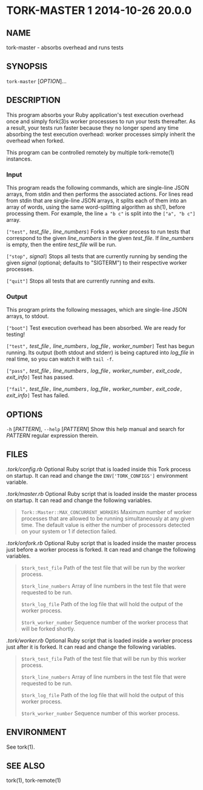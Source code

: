# TORK-MASTER 1 2014-10-26 20.0.0

## NAME

tork-master - absorbs overhead and runs tests

## SYNOPSIS

`tork-master` [*OPTION*]...

## DESCRIPTION

This program absorbs your Ruby application's test execution overhead once and
simply fork(3)s worker processses to run your tests thereafter.  As a result,
your tests run faster because they no longer spend any time absorbing the test
execution overhead: worker processes simply inherit the overhead when forked.

This program can be controlled remotely by multiple tork-remote(1) instances.

### Input

This program reads the following commands, which are single-line JSON arrays,
from stdin and then performs the associated actions.  For lines read from
stdin that are single-line JSON arrays, it splits each of them into an array
of words, using the same word-splitting algorithm as sh(1), before processing
them.  For example, the line `a "b c"` is split into the `["a", "b c"]` array.

`["test",` *test_file*`,` *line_numbers*`]`
  Forks a worker process to run tests that correspond to the given
  *line_numbers* in the given *test_file*.  If *line_numbers* is empty, then
  the entire *test_file* will be run.

`["stop",` *signal*`]`
  Stops all tests that are currently running by sending the given *signal*
  (optional; defaults to "SIGTERM") to their respective worker processes.

`["quit"]`
  Stops all tests that are currently running and exits.

### Output

This program prints the following messages, which are single-line JSON arrays,
to stdout.

`["boot"]`
  Test execution overhead has been absorbed.  We are ready for testing!

`["test",` *test_file*`,` *line_numbers*`,` *log_file*`,` *worker_number*`]`
  Test has begun running.  Its output (both stdout and stderr) is being
  captured into *log_file* in real time, so you can watch it with `tail -f`.

`["pass",` *test_file*`,` *line_numbers*`,` *log_file*`,` *worker_number*`,` *exit_code*`,` *exit_info*`]`
  Test has passed.

`["fail",` *test_file*`,` *line_numbers*`,` *log_file*`,` *worker_number*`,` *exit_code*`,` *exit_info*`]`
  Test has failed.

## OPTIONS

`-h` [*PATTERN*], `--help` [*PATTERN*]
  Show this help manual and search for *PATTERN* regular expression therein.

## FILES

*.tork/config.rb*
  Optional Ruby script that is loaded inside this Tork process on startup.
  It can read and change the `ENV['TORK_CONFIGS']` environment variable.

*.tork/master.rb*
  Optional Ruby script that is loaded inside the master process on startup.
  It can read and change the following variables.

  > `Tork::Master::MAX_CONCURRENT_WORKERS`
  >   Maximum number of worker processes that are allowed to be running
  >   simultaneously at any given time.  The default value is either the
  >   number of processors detected on your system or 1 if detection failed.

*.tork/onfork.rb*
  Optional Ruby script that is loaded inside the master process just before a
  worker process is forked.  It can read and change the following variables.

  > `$tork_test_file`
  >   Path of the test file that will be run by the worker process.
  >
  > `$tork_line_numbers`
  >   Array of line numbers in the test file that were requested to be run.
  >
  > `$tork_log_file`
  >   Path of the log file that will hold the output of the worker process.
  >
  > `$tork_worker_number`
  >   Sequence number of the worker process that will be forked shortly.

*.tork/worker.rb*
  Optional Ruby script that is loaded inside a worker process just after
  it is forked.  It can read and change the following variables.

  > `$tork_test_file`
  >   Path of the test file that will be run by this worker process.
  >
  > `$tork_line_numbers`
  >   Array of line numbers in the test file that were requested to be run.
  >
  > `$tork_log_file`
  >   Path of the log file that will hold the output of this worker process.
  >
  > `$tork_worker_number`
  >   Sequence number of this worker process.

## ENVIRONMENT

See tork(1).

## SEE ALSO

tork(1), tork-remote(1)